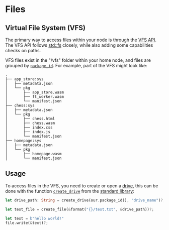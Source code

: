 # Files

## Virtual File System (VFS)

The primary way to access files within your node is through the [VFS API](./apis/vfs.md).
The VFS API follows [std::fs](https://doc.rust-lang.org/std/fs/index.html) closely, while also adding some capabilities checks on paths.

VFS files exist in the "/vfs" folder within your home node, and files are grouped by [`package_id`](https://docs.rs/kinode_process_lib/latest/kinode_process_lib/struct.PackageId.html).
For example, part of the VFS might look like:

```text
.
├── app_store:sys
│   ├── metadata.json
│   └── pkg
│       ├── app_store.wasm
│       ├── ft_worker.wasm
│       └── manifest.json
├── chess:sys
│   ├── metadata.json
│   └── pkg
│       ├── chess.html
│       ├── chess.wasm
│       ├── index.css
│       ├── index.js
│       └── manifest.json
├── homepage:sys
│   ├── metadata.json
│   └── pkg
│       ├── homepage.wasm
│       └── manifest.json
```

## Usage

To access files in the VFS, you need to create or open a [drive](./apis/vfs.md#drives), this can be done with the function [`create_drive`](https://docs.rs/kinode_process_lib/latest/kinode_process_lib/vfs/file/fn.create_drive.html) from the [standard library](./process_stdlib/overview.md):

```rust
let drive_path: String = create_drive(our.package_id(), "drive_name")?;

let test_file = create_file(&format("{}/test.txt", &drive_path))?;

let text = b"hello world!"
file.write(&text)?;
```
